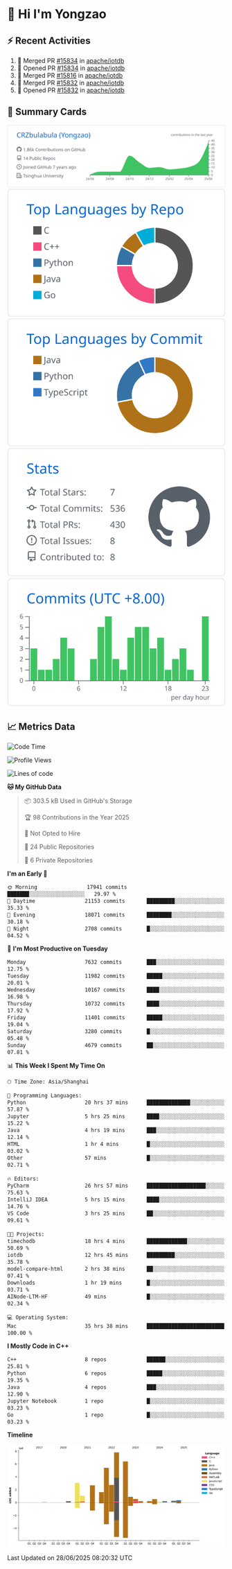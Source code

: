 # 👋 Hi I'm Yongzao

## ⚡ Recent Activities
<!--START_SECTION:activity-->
1. 🎉 Merged PR [#15834](https://github.com/apache/iotdb/pull/15834) in [apache/iotdb](https://github.com/apache/iotdb)
2. 💪 Opened PR [#15834](https://github.com/apache/iotdb/pull/15834) in [apache/iotdb](https://github.com/apache/iotdb)
3. 🎉 Merged PR [#15816](https://github.com/apache/iotdb/pull/15816) in [apache/iotdb](https://github.com/apache/iotdb)
4. 🎉 Merged PR [#15832](https://github.com/apache/iotdb/pull/15832) in [apache/iotdb](https://github.com/apache/iotdb)
5. 💪 Opened PR [#15832](https://github.com/apache/iotdb/pull/15832) in [apache/iotdb](https://github.com/apache/iotdb)
<!--END_SECTION:activity-->

## 🎑 Summary Cards

[![](https://raw.githubusercontent.com/CRZbulabula/CRZbulabula/main/profile-summary-card-output/github/0-profile-details.svg)](https://github.com/vn7n24fzkq/github-profile-summary-cards)
[![](https://raw.githubusercontent.com/CRZbulabula/CRZbulabula/main/profile-summary-card-output/github/1-repos-per-language.svg)](https://github.com/vn7n24fzkq/github-profile-summary-cards) [![](https://raw.githubusercontent.com/CRZbulabula/CRZbulabula/main/profile-summary-card-output/github/2-most-commit-language.svg)](https://github.com/vn7n24fzkq/github-profile-summary-cards)
[![](https://raw.githubusercontent.com/CRZbulabula/CRZbulabula/main/profile-summary-card-output/github/3-stats.svg)](https://github.com/vn7n24fzkq/github-profile-summary-cards) [![](https://raw.githubusercontent.com/CRZbulabula/CRZbulabula/main/profile-summary-card-output/github/4-productive-time.svg)](https://github.com/vn7n24fzkq/github-profile-summary-cards)

## 📈 Metrics Data

<!--START_SECTION:waka-->
![Code Time](http://img.shields.io/badge/Code%20Time-991%20hrs%2022%20mins-blue)

![Profile Views](http://img.shields.io/badge/Profile%20Views-0-blue)

![Lines of code](https://img.shields.io/badge/From%20Hello%20World%20I%27ve%20Written-33.7%20million%20lines%20of%20code-blue)

**🐱 My GitHub Data** 

> 📦 303.5 kB Used in GitHub's Storage 
 > 
> 🏆 98 Contributions in the Year 2025
 > 
> 🚫 Not Opted to Hire
 > 
> 📜 24 Public Repositories 
 > 
> 🔑 6 Private Repositories 
 > 
**I'm an Early 🐤** 

```text
🌞 Morning                17941 commits       ███████░░░░░░░░░░░░░░░░░░   29.97 % 
🌆 Daytime                21153 commits       █████████░░░░░░░░░░░░░░░░   35.33 % 
🌃 Evening                18071 commits       ████████░░░░░░░░░░░░░░░░░   30.18 % 
🌙 Night                  2708 commits        █░░░░░░░░░░░░░░░░░░░░░░░░   04.52 % 
```
📅 **I'm Most Productive on Tuesday** 

```text
Monday                   7632 commits        ███░░░░░░░░░░░░░░░░░░░░░░   12.75 % 
Tuesday                  11982 commits       █████░░░░░░░░░░░░░░░░░░░░   20.01 % 
Wednesday                10167 commits       ████░░░░░░░░░░░░░░░░░░░░░   16.98 % 
Thursday                 10732 commits       ████░░░░░░░░░░░░░░░░░░░░░   17.92 % 
Friday                   11401 commits       █████░░░░░░░░░░░░░░░░░░░░   19.04 % 
Saturday                 3280 commits        █░░░░░░░░░░░░░░░░░░░░░░░░   05.48 % 
Sunday                   4679 commits        ██░░░░░░░░░░░░░░░░░░░░░░░   07.81 % 
```


📊 **This Week I Spent My Time On** 

```text
🕑︎ Time Zone: Asia/Shanghai

💬 Programming Languages: 
Python                   20 hrs 37 mins      ██████████████░░░░░░░░░░░   57.87 % 
Jupyter                  5 hrs 25 mins       ████░░░░░░░░░░░░░░░░░░░░░   15.22 % 
Java                     4 hrs 19 mins       ███░░░░░░░░░░░░░░░░░░░░░░   12.14 % 
HTML                     1 hr 4 mins         █░░░░░░░░░░░░░░░░░░░░░░░░   03.02 % 
Other                    57 mins             █░░░░░░░░░░░░░░░░░░░░░░░░   02.71 % 

🔥 Editors: 
PyCharm                  26 hrs 57 mins      ███████████████████░░░░░░   75.63 % 
IntelliJ IDEA            5 hrs 15 mins       ████░░░░░░░░░░░░░░░░░░░░░   14.76 % 
VS Code                  3 hrs 25 mins       ██░░░░░░░░░░░░░░░░░░░░░░░   09.61 % 

🐱‍💻 Projects: 
timechodb                18 hrs 4 mins       █████████████░░░░░░░░░░░░   50.69 % 
iotdb                    12 hrs 45 mins      █████████░░░░░░░░░░░░░░░░   35.78 % 
model-compare-html       2 hrs 38 mins       ██░░░░░░░░░░░░░░░░░░░░░░░   07.41 % 
Downloads                1 hr 19 mins        █░░░░░░░░░░░░░░░░░░░░░░░░   03.71 % 
AINode-LTM-HF            49 mins             █░░░░░░░░░░░░░░░░░░░░░░░░   02.34 % 

💻 Operating System: 
Mac                      35 hrs 38 mins      █████████████████████████   100.00 % 
```

**I Mostly Code in C++** 

```text
C++                      8 repos             ██████░░░░░░░░░░░░░░░░░░░   25.81 % 
Python                   6 repos             █████░░░░░░░░░░░░░░░░░░░░   19.35 % 
Java                     4 repos             ███░░░░░░░░░░░░░░░░░░░░░░   12.90 % 
Jupyter Notebook         1 repo              █░░░░░░░░░░░░░░░░░░░░░░░░   03.23 % 
Go                       1 repo              █░░░░░░░░░░░░░░░░░░░░░░░░   03.23 % 
```



**Timeline**

![Lines of Code chart](https://raw.githubusercontent.com/CRZbulabula/CRZbulabula/main/assets/bar_graph.png)


 Last Updated on 28/06/2025 08:20:32 UTC
<!--END_SECTION:waka-->

